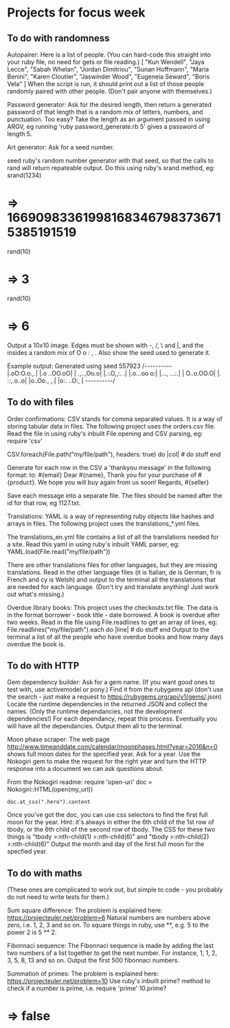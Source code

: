 Projects for focus week
========================

To do with randomness
---------------------

Autopairer:
  Here is a list of people. (You can hard-code this straight into your ruby file, no need for gets or file reading.)
  [
    "Kun Wendell",
    "Jaya Lecce",
    "Sabah Whelan",
    "Jordan Dimitriou",
    "Sunan Hoffmann",
    "Maria Benini",
    "Karen Cloutier",
    "Jaswinder Wood",
    "Eugeneia Seward",
    "Boris Vela"
  ]
  When the script is run, it should print out a list of those people randomly paired with other people. (Don't pair anyone with themselves.)

Password generator:
  Ask for the desired length, then return a generated password of that length that is a random mix of letters, numbers, and punctuation.
  Too easy? Take the length as an argument passed in using ARGV, eg running 'ruby password_generate.rb 5' gives a password of length 5.

Art generator:
  Ask for a seed number.

  seed ruby's random number generator with that seed, so that the calls to rand will return repateable output. Do this using ruby's srand method, eg:
  srand(1234)
  # => 166909833619981683467983736715385191519
  rand(10)
  # => 3
  rand(10)
  # => 6

  Output a 10x10 image. Edges must be shown with -, /, \ and |, and the insides a random mix of O o : , .
  Also show the seed used to generate it.

  Example output:
    Generated using seed 557923
    /----------\
    |.oO:O.o.,.|
    |.o ..OO.oO|
    | .,..,Oo.o|
    |.:.O,,:. .|
    |.o...oo o:|
    |..., ...:.|
    | O..o.OO.O|
    |. ::,.o..o|
    |o..Oo., ,.|
    |o:. ..O:, |
    \----------/

To do with files
----------------

Order confirmations:
  CSV stands for comma separated values. It is a way of storing tabular data in files.
  The following project uses the orders.csv file.
  Read the file in using ruby's inbuilt File opening and CSV parsing, eg:
  require 'csv'

  CSV.foreach(File.path("my/file/path"), headers: true) do |col|
    # do stuff
  end

  Generate for each row in the CSV a 'thankyou message' in the following format:
  to: #{email}
  Dear #{name},
  Thank you for your purchase of #{product}. We hope you will buy again from us soon!
  Regards,
  #{seller}

  Save each message into a separate file. The files should be named after the id for that row, eg 1127.txt.

Translations:
  YAML is a way of representing ruby objects like hashes and arrays in files.
  The following project uses the translations_*.yml files.

  The translations_en.yml file contains a list of all the translations needed for a site.
  Read this yaml in using ruby's inbuilt YAML parser, eg:
    YAML.load(File.read("my/file/path"))

  There are other translations files for other languages, but they are missing translations.
  Read in the other language files (it is Italian, de is German, fr is French and cy is Welsh) and output to the terminal all the translations that are needed for each language. (Don't try and translate anything! Just work out what's missing.)

Overdue library books:
  This project uses the checkouts.txt file.
  The data is in the format borrower - book title - date borrowed. A book is overdue after two weeks.
  Read in the file using File.readlines to get an array of lines, eg:
  File.readlines("my/file/path").each do |line|
    # do stuff
  end
  Output to the terminal a list of all the people who have overdue books and how many days overdue the book is.

To do with HTTP
---------------

Gem dependency builder:
  Ask for a gem name. (If you want good ones to test with, use activemodel or pony.)
  Find it from the rubygems api (don't use the search - just make a request to https://rubygems.org/api/v1/gems/<gem name>.json)
  Locate the runtime dependencies in the returned JSON and collect the names. (Only the runtime dependancies, not the development dependencies!)
    For each dependancy, repeat this process.
  Eventually you will have all the dependancies. Output them all to the terminal.

Moon phase scraper:
  The web page http://www.timeanddate.com/calendar/moonphases.html?year=2016&n=0 shows full moon dates for the specified year.
  Ask for a year.
  Use the Nokogiri gem to make the request for the right year and turn the HTTP response into a document we can ask questions about.

  From the Nokogiri readme:
    require 'open-uri'
    doc = Nokogiri::HTML(open(my_url))

    doc.at_css(".hero").content

  Once you've got the doc, you can use css selectors to find the first full moon for the year. Hint: it's always in either the 6th child of the 1st row of tbody, or the 6th child of the second row of tbody. The CSS for these two things is "tbody >:nth-child(1) >:nth-child(6)" and "tbody >:nth-child(2) >:nth-child(6)"
  Output the month and day of the first full moon for the specfied year.

To do with maths
----------------
(These ones are complicated to work out, but simple to code - you probably do not need to write tests for them.)

Sum square difference:
  The problem is explained here: https://projecteuler.net/problem=6
  Natural numbers are numbers above zero, i.e. 1, 2, 3 and so on.
  To square things in ruby, use **, e.g. 5 to the power 2 is 5 ** 2.

Fibonnaci sequence:
  The Fibonnaci sequence is made by adding the last two numbers of a list together to get the next number.
  For instance, 1, 1, 2, 3, 5, 8, 13 and so on.
  Output the first 500 fibonnaci numbers.

Summation of primes:
  The problem is explained here: https://projecteuler.net/problem=10
  Use ruby's inbuilt prime? method to check if a number is prime, i.e.
  require 'prime'
  10.prime?
  # => false
